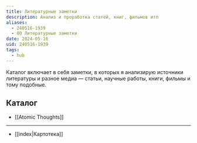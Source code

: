 ```yaml
---
title: Литературные заметки
description: Анализ и проработка статей, книг, фильмов итп
aliases:
  - 240516-1939
  - 00 Литературные заметки
date: 2024-05-16
uid: 240516-1939
tags:
  - hub
---
```


Каталог включает в себя заметки, в которых я анализирую источники литературы и разное медиа — статьи, научные работы, книги, фильмы и тому подобные.

## Каталог

- [[Atomic Thoughts]]

---

- [[index|Картотека]]
